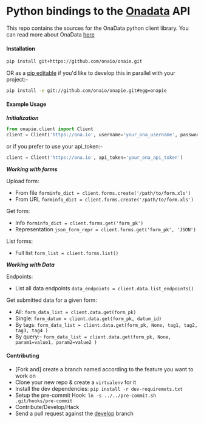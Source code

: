 Python bindings to the [Onadata][1] API
=====================
This repo contains the sources for the OnaData python client library. 
You can read more about OnaData [here][1]

#### Installation

```sh
pip install git+https://github.com/onaio/onaie.git
```

OR as a [pip editable](http://pip.readthedocs.org/en/latest/reference/pip_install.html#editable-installs) if you'd like to develop this in parallel with your project:-  

```sh
pip install -e git://github.com/onaio/onapie.git#egg=onapie
```

#### Example Usage

***Initialization***  

```python
from onapie.client import Client
client = Client('https://ona.io', username='your_ona_username', password='S00p3rS3kret')
```

or if you prefer to use your api_token:-  

```python
client = Client('https://ona.io', api_token='your_ona_api_token')
```

***Working with forms***  

Upload form:
 - From file `forminfo_dict = client.forms.create('/path/to/form.xls')`  
 - From URL  `forminfo_dict = client.forms.create('/path/to/form.xls')`  

Get form:
 - Info `forminfo_dict = client.forms.get('form_pk')`  
 - Representation `json_form_repr = client.forms.get('form_pk', 'JSON')`  

List forms:
 - Full list `form_list = client.forms.list()`  

***Working with Data***

Endpoints:
- List all data endpoints `data_endpoints = client.data.list_endpoints()`  

Get submitted data for a given form:
 - All: `form_data_list = client.data.get(form_pk)`  
 - Single: `form_datum = client.data.get(form_pk, datum_id)`  
 - By tags: `form_data_list = client.data.get(form_pk, None, tag1, tag2, tag3, tag4 )`  
 - By query:- `form_data_list = client.data.get(form_pk, None, param1=value1, param2=value2 )`  

#### Contributing
- [Fork and] create a branch named according to the feature you want to work on  
- Clone your new repo & create a `virtualenv` for it
- Install the dev dependencies: `pip install -r dev-requiremets.txt`
- Setup the pre-commit Hook: `ln -s ../../pre-commit.sh .git/hooks/pre-commit`
- Contribute/Develop/Hack
- Send a pull request against the [develop][2] branch


[1]: https://github.com/onaio/onadata
[2]: https://github.com/onaio/onapie/tree/develop
